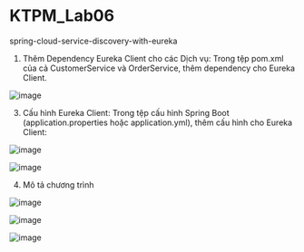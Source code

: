 # KTPM_Lab06
spring-cloud-service-discovery-with-eureka

1. Thêm Dependency Eureka Client cho các Dịch vụ:
Trong tệp pom.xml của cả CustomerService và OrderService, thêm dependency cho Eureka Client.

![image](https://github.com/yw07761/KTPM_Lab06/assets/89188722/85b04f02-8536-448c-9d36-e80feba6299e)

3. Cấu hình Eureka Client:
Trong tệp cấu hình Spring Boot (application.properties hoặc application.yml), thêm cấu hình cho Eureka Client:

![image](https://github.com/yw07761/KTPM_Lab06/assets/89188722/968508e6-44c0-4a8d-b3dd-6f403766cf6c)

![image](https://github.com/yw07761/KTPM_Lab06/assets/89188722/e3865cb4-4693-4bca-9753-79da9010e888)


4. Mô tả chương trình
   
![image](https://github.com/yw07761/KTPM_Lab06/assets/89188722/99932b20-950f-44e4-91d0-010024293f38)


![image](https://github.com/yw07761/KTPM_Lab06/assets/89188722/e6c9502c-e9d1-49bc-b224-a1d9c1997c97)


![image](https://github.com/yw07761/KTPM_Lab06/assets/89188722/adbb694a-1ce2-4339-b97a-1973ac10151e)
